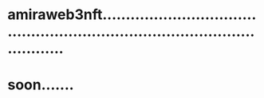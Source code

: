 # amiraweb3nft..................................................................................................
# soon.......
